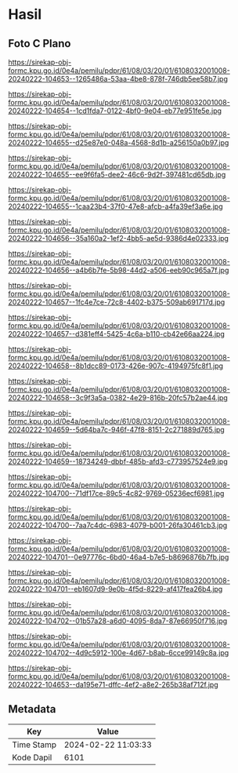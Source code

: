 # Hasil

## Foto C Plano

https://sirekap-obj-formc.kpu.go.id/0e4a/pemilu/pdpr/61/08/03/20/01/6108032001008-20240222-104653--1265486a-53aa-4be8-878f-746db5ee58b7.jpg

https://sirekap-obj-formc.kpu.go.id/0e4a/pemilu/pdpr/61/08/03/20/01/6108032001008-20240222-104654--1cd1fda7-0122-4bf0-9e04-eb77e951fe5e.jpg

https://sirekap-obj-formc.kpu.go.id/0e4a/pemilu/pdpr/61/08/03/20/01/6108032001008-20240222-104655--d25e87e0-048a-4568-8d1b-a256150a0b97.jpg

https://sirekap-obj-formc.kpu.go.id/0e4a/pemilu/pdpr/61/08/03/20/01/6108032001008-20240222-104655--ee9f6fa5-dee2-46c6-9d2f-397481cd65db.jpg

https://sirekap-obj-formc.kpu.go.id/0e4a/pemilu/pdpr/61/08/03/20/01/6108032001008-20240222-104655--1caa23b4-37f0-47e8-afcb-a4fa39ef3a6e.jpg

https://sirekap-obj-formc.kpu.go.id/0e4a/pemilu/pdpr/61/08/03/20/01/6108032001008-20240222-104656--35a160a2-1ef2-4bb5-ae5d-9386d4e02333.jpg

https://sirekap-obj-formc.kpu.go.id/0e4a/pemilu/pdpr/61/08/03/20/01/6108032001008-20240222-104656--a4b6b7fe-5b98-44d2-a506-eeb90c965a7f.jpg

https://sirekap-obj-formc.kpu.go.id/0e4a/pemilu/pdpr/61/08/03/20/01/6108032001008-20240222-104657--1fc4e7ce-72c8-4402-b375-509ab691717d.jpg

https://sirekap-obj-formc.kpu.go.id/0e4a/pemilu/pdpr/61/08/03/20/01/6108032001008-20240222-104657--d381eff4-5425-4c6a-b110-cb42e66aa224.jpg

https://sirekap-obj-formc.kpu.go.id/0e4a/pemilu/pdpr/61/08/03/20/01/6108032001008-20240222-104658--8b1dcc89-0173-426e-907c-4194975fc8f1.jpg

https://sirekap-obj-formc.kpu.go.id/0e4a/pemilu/pdpr/61/08/03/20/01/6108032001008-20240222-104658--3c9f3a5a-0382-4e29-816b-20fc57b2ae44.jpg

https://sirekap-obj-formc.kpu.go.id/0e4a/pemilu/pdpr/61/08/03/20/01/6108032001008-20240222-104659--5d64ba7c-946f-47f8-8151-2c271889d765.jpg

https://sirekap-obj-formc.kpu.go.id/0e4a/pemilu/pdpr/61/08/03/20/01/6108032001008-20240222-104659--18734249-dbbf-485b-afd3-c773957524e9.jpg

https://sirekap-obj-formc.kpu.go.id/0e4a/pemilu/pdpr/61/08/03/20/01/6108032001008-20240222-104700--71df17ce-89c5-4c82-9769-05236ecf6981.jpg

https://sirekap-obj-formc.kpu.go.id/0e4a/pemilu/pdpr/61/08/03/20/01/6108032001008-20240222-104700--7aa7c4dc-6983-4079-b001-26fa30461cb3.jpg

https://sirekap-obj-formc.kpu.go.id/0e4a/pemilu/pdpr/61/08/03/20/01/6108032001008-20240222-104701--0e97776c-6bd0-46a4-b7e5-b8696876b7fb.jpg

https://sirekap-obj-formc.kpu.go.id/0e4a/pemilu/pdpr/61/08/03/20/01/6108032001008-20240222-104701--eb1607d9-9e0b-4f5d-8229-af417fea26b4.jpg

https://sirekap-obj-formc.kpu.go.id/0e4a/pemilu/pdpr/61/08/03/20/01/6108032001008-20240222-104702--01b57a28-a6d0-4095-8da7-87e66950f716.jpg

https://sirekap-obj-formc.kpu.go.id/0e4a/pemilu/pdpr/61/08/03/20/01/6108032001008-20240222-104702--4d9c5912-100e-4d67-b8ab-6cce99149c8a.jpg

https://sirekap-obj-formc.kpu.go.id/0e4a/pemilu/pdpr/61/08/03/20/01/6108032001008-20240222-104653--da195e71-dffc-4ef2-a8e2-265b38af712f.jpg


## Metadata

| Key        | Value               |
| ---------- | ------------------- |
| Time Stamp | 2024-02-22 11:03:33 |
| Kode Dapil | 6101                |



